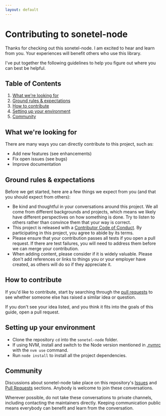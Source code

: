 ```yaml
---
layout: default
---
```


# Contributing to sonetel-node

Thanks for checking out this sonetel-node. I am excited to hear and learn from you. Your experiences will benefit others who use this library.

I've put together the following guidelines to help you figure out where you can best be helpful.

## Table of Contents

1. [What we're looking for](#what-were-looking-for)
2. [Ground rules & expectations](#ground-rules--expectations)
3. [How to contribute](#how-to-contribute)
4. [Setting up your environment](#setting-up-your-environment)
5. [Community](#community)

## What we're looking for

There are many ways you can directly contribute to this project, such as:

* Add new features (see enhancements)
* Fix open issues (see bugs)
* Improve documentation

## Ground rules & expectations

Before we get started, here are a few things we expect from you (and that you should expect from others):

* Be kind and thoughtful in your conversations around this project. We all come from different backgrounds and projects, which means we likely have different perspectives on how something is done. Try to listen to others rather than convince them that your way is correct.
* This project is released with a [Contributor Code of Conduct](./CODE_OF_CONDUCT.md). By participating in this project, you agree to abide by its terms.
* Please ensure that your contribution passes all tests if you open a pull request. If there are test failures, you will need to address them before we can merge your contribution.
* When adding content, please consider if it is widely valuable. Please don't add references or links to things you or your employer have created, as others will do so if they appreciate it.

## How to contribute

If you'd like to contribute, start by searching through the [pull requests](https://github.com/github/opensource.guide/pulls) to see whether someone else has raised a similar idea or question.

If you don't see your idea listed, and you think it fits into the goals of this guide, open a pull request.

## Setting up your environment

- Clone the repository `cd` into the `sonetel-node` folder.
- If using NVM, install and switch to the Node version mentioned in [.nvmrc](.nvmrc) with the `nvm use` command.
- Run `node install` to install all the project dependencies.

## Community

Discussions about sonetel-node take place on this repository's [Issues](https://github.com/aashish-joshi/sonetel-node/issues) and [Pull Requests](https://github.com/aashish-joshi/sonetel-node/pulls) sections. Anybody is welcome to join these conversations.

Wherever possible, do not take these conversations to private channels, including contacting the maintainers directly. Keeping communication public means everybody can benefit and learn from the conversation.